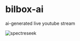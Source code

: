 # bilbox-ai
ai-generated live youtube stream


![spectreseek](https://user-images.githubusercontent.com/2983158/232267377-342d9cba-f802-41c9-af9b-567d6822eb42.png)
